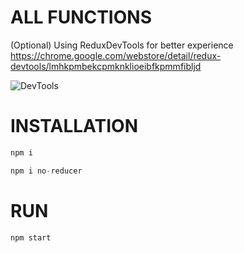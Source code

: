 # ALL FUNCTIONS 

(Optional) Using ReduxDevTools for better experience 
https://chrome.google.com/webstore/detail/redux-devtools/lmhkpmbekcpmknklioeibfkpmmfibljd


![DevTools](https://vnseattle.com/dynamicReducer/demoDevTool.png)

# INSTALLATION 

```js
npm i 
```

```js
npm i no-reducer
```

# RUN
```js
npm start 
```
